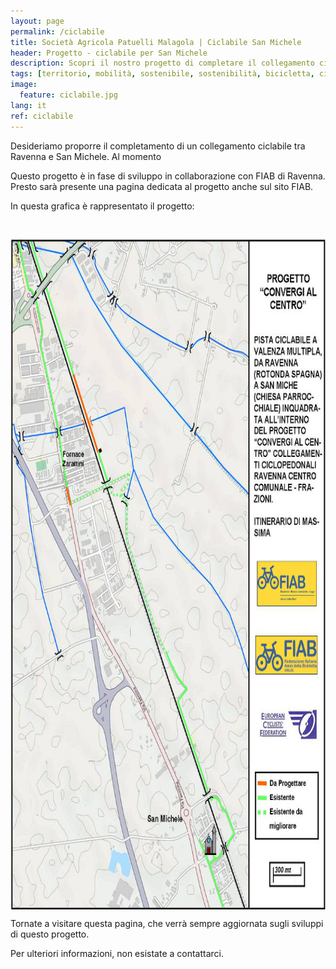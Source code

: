```yaml
---
layout: page
permalink: /ciclabile
title: Società Agricola Patuelli Malagola | Ciclabile San Michele
header: Progetto - ciclabile per San Michele
description: Scopri il nostro progetto di completare il collegamento ciclabile Ravenna - San Michele.
tags: [territorio, mobilità, sostenibile, sostenibilità, bicicletta, ciclabili, ambiente, azienda, agricola, Ravenna, San Michele, Romagna, Emilia-Romagna]
image:
  feature: ciclabile.jpg
lang: it
ref: ciclabile
---
```



Desideriamo proporre il completamento di un collegamento ciclabile tra Ravenna e San Michele. Al momento


Questo progetto è in fase di sviluppo in collaborazione con FIAB di Ravenna. Presto sarà presente una pagina dedicata al progetto anche sul sito FIAB.


In questa grafica è rappresentato il progetto: 

<img src="/images/mappaciclabile.jpg" alt="Mappa ciclabile San Michele" style="width:750px;height:1073px;margin:30px 0px 0px 0px" align="middle">



Tornate a visitare questa pagina, che verrà sempre aggiornata sugli sviluppi di questo progetto.

Per ulteriori informazioni, non esistate a contattarci.

